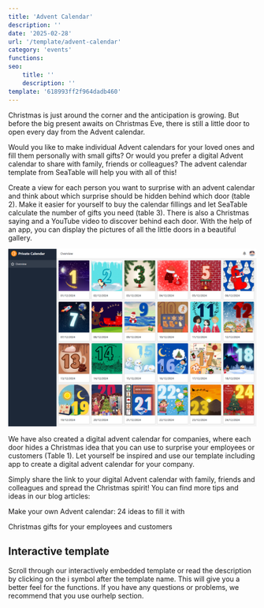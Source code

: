 ```yaml
---
title: 'Advent Calendar'
description: ''
date: '2025-02-28'
url: '/template/advent-calendar'
category: 'events'
functions:
seo:
    title: ''
    description: ''
template: '618993ff2f964dadb460'
---
```


Christmas is just around the corner and the anticipation is growing. But before the big present awaits on Christmas Eve, there is still a little door to open every day from the Advent calendar.

Would you like to make individual Advent calendars for your loved ones and fill them personally with small gifts? Or would you prefer a digital Advent calendar to share with family, friends or colleagues? The advent calendar template from SeaTable will help you with all of this!

Create a view for each person you want to surprise with an advent calendar and think about which surprise should be hidden behind which door (table 2). Make it easier for yourself to buy the calendar fillings and let SeaTable calculate the number of gifts you need (table 3). There is also a Christmas saying and a YouTube video to discover behind each door. With the help of an app, you can display the pictures of all the little doors in a beautiful gallery.

![](images/image-1730120842850.png)

We have also created a digital advent calendar for companies, where each door hides a Christmas idea that you can use to surprise your employees or customers (Table 1). Let yourself be inspired and use our template including app to create a digital advent calendar for your company.

Simply share the link to your digital Advent calendar with family, friends and colleagues and spread the Christmas spirit! You can find more tips and ideas in our blog articles:

Make your own Advent calendar: 24 ideas to fill it with

Christmas gifts for your employees and customers

## Interactive template

Scroll through our interactively embedded template or read the description by clicking on the i symbol after the template name. This will give you a better feel for the functions. If you have any questions or problems, we recommend that you use ourhelp section.
